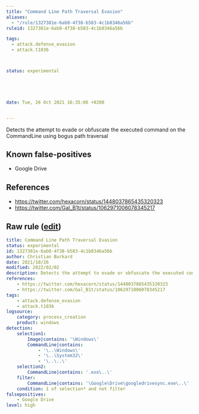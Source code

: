 ```yaml
---
title: "Command Line Path Traversal Evasion"
aliases:
  - "/rule/1327381e-6ab0-4f38-b583-4c1b8346a56b"
ruleid: 1327381e-6ab0-4f38-b583-4c1b8346a56b

tags:
  - attack.defense_evasion
  - attack.t1036



status: experimental





date: Tue, 26 Oct 2021 16:35:06 +0200


---
```


Detects the attempt to evade or obfuscate the executed command on the CommandLine using bogus path traversal

<!--more-->


## Known false-positives

* Google Drive



## References

* https://twitter.com/hexacorn/status/1448037865435320323
* https://twitter.com/Gal_B1t/status/1062971006078345217


## Raw rule ([edit](https://github.com/SigmaHQ/sigma/edit/master/rules/windows/process_creation/proc_creation_win_commandline_path_traversal_evasion.yml))
```yaml
title: Command Line Path Traversal Evasion
status: experimental
id: 1327381e-6ab0-4f38-b583-4c1b8346a56b
author: Christian Burkard
date: 2021/10/26
modified: 2022/02/02
description: Detects the attempt to evade or obfuscate the executed command on the CommandLine using bogus path traversal
references:
    - https://twitter.com/hexacorn/status/1448037865435320323
    - https://twitter.com/Gal_B1t/status/1062971006078345217
tags:
    - attack.defense_evasion
    - attack.t1036
logsource:
    category: process_creation
    product: windows
detection:
    selection1:
        Image|contains: '\Windows\'
        CommandLine|contains:
            - '\..\Windows\'
            - '\..\System32\'
            - '\..\..\'
    selection2:
        CommandLine|contains: '.exe\..\'
    filter:
        CommandLine|contains: '\Google\Drive\googledrivesync.exe\..\'
    condition: 1 of selection* and not filter
falsepositives:
    - Google Drive
level: high

```
